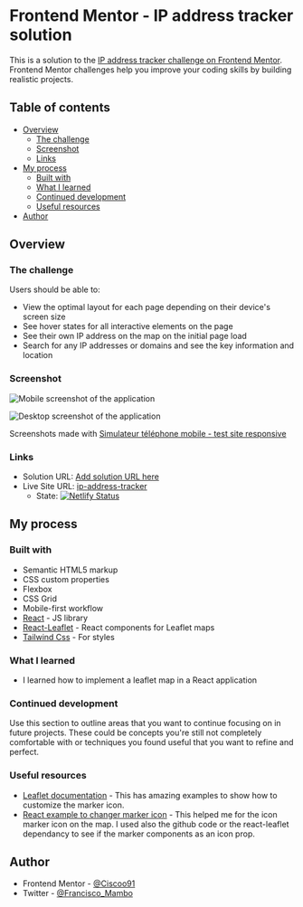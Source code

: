# Frontend Mentor - IP address tracker solution

This is a solution to the [IP address tracker challenge on Frontend Mentor](https://www.frontendmentor.io/challenges/ip-address-tracker-I8-0yYAH0). Frontend Mentor challenges help you improve your coding skills by building realistic projects.

## Table of contents

- [Overview](#overview)
  - [The challenge](#the-challenge)
  - [Screenshot](#screenshot)
  - [Links](#links)
- [My process](#my-process)
  - [Built with](#built-with)
  - [What I learned](#what-i-learned)
  - [Continued development](#continued-development)
  - [Useful resources](#useful-resources)
- [Author](#author)

## Overview

### The challenge

Users should be able to:

- View the optimal layout for each page depending on their device's screen size
- See hover states for all interactive elements on the page
- See their own IP address on the map on the initial page load
- Search for any IP addresses or domains and see the key information and location

### Screenshot

![Mobile screenshot of the application](./public/images/mobile.png)

![Desktop screenshot of the application](./public/images/desktop.png)

Screenshots made with [Simulateur téléphone mobile - test site responsive](https://chrome.google.com/webstore/detail/mobile-simulator-responsi/ckejmhbmlajgoklhgbapkiccekfoccmk?hl=fr)

### Links

- Solution URL: [Add solution URL here](https://your-solution-url.com)
- Live Site URL: [ip-address-tracker](https://magenta-tartufo-78530b.netlify.app/)
  - State: [![Netlify Status](https://api.netlify.com/api/v1/badges/c0e7d3c4-c850-4094-90da-9aee81a18584/deploy-status)](https://app.netlify.com/sites/magenta-tartufo-78530b/deploys)

## My process

### Built with

- Semantic HTML5 markup
- CSS custom properties
- Flexbox
- CSS Grid
- Mobile-first workflow
- [React](https://reactjs.org/) - JS library
- [React-Leaflet](https://react-leaflet.js.org/) - React components for Leaflet maps
- [Tailwind Css](https://tailwindcss.com/) - For styles

### What I learned

- I learned how to implement a leaflet map in a React application

### Continued development

Use this section to outline areas that you want to continue focusing on in future projects. These could be concepts you're still not completely comfortable with or techniques you found useful that you want to refine and perfect.

### Useful resources

- [Leaflet documentation](https://leafletjs.com/examples/custom-icons/) - This has amazing examples to show how to customize the marker icon.
- [React example to changer marker icon](https://codewithwolf.com/how-to-change-marker-color-react-leaflet) - This helped me for the icon marker icon on the map. I used also the github code or the react-leaflet dependancy to see if the marker components as an icon prop.

## Author

- Frontend Mentor - [@Ciscoo91](https://www.frontendmentor.io/profile/Ciscoo91)
- Twitter - [@Francisco_Mambo](https://twitter.com/Francisco_Mambo)
